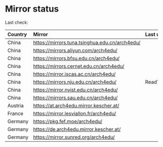 <script src="./time.js"></script>
# Mirror status
Last check: <script type="text/javascript">localize(1725852290.736637);</script>

|Country|Mirror|Last update|
|:------|:-----|:----------|
|China|https://mirrors.tuna.tsinghua.edu.cn/arch4edu/|<script type="text/javascript">localize(1725821284);</script>|
|China|https://mirrors.aliyun.com/arch4edu/|<script type="text/javascript">localize(1725821284);</script>|
|China|https://mirrors.bfsu.edu.cn/arch4edu/|<script type="text/javascript">localize(1725821284);</script>|
|China|https://mirrors.cernet.edu.cn/arch4edu/|<script type="text/javascript">localize(1725821284);</script>|
|China|https://mirror.iscas.ac.cn/arch4edu/|<script type="text/javascript">localize(1725821284);</script>|
|China|https://mirrors.nju.edu.cn/arch4edu/|ReadTimeout|
|China|https://mirror.nyist.edu.cn/arch4edu/|<script type="text/javascript">localize(1725821284);</script>|
|China|https://mirrors.sau.edu.cn/arch4edu/|<script type="text/javascript">localize(1725821284);</script>|
|Austria|https://at.arch4edu.mirror.kescher.at/|<script type="text/javascript">localize(1725821284);</script>|
|France|https://mirror.lesviallon.fr/arch4edu/|<script type="text/javascript">localize(1725821284);</script>|
|Germany|https://pkg.fef.moe/arch4edu/|<script type="text/javascript">localize(1725821284);</script>|
|Germany|https://de.arch4edu.mirror.kescher.at/|<script type="text/javascript">localize(1725821284);</script>|
|Germany|https://mirror.sunred.org/arch4edu/|<script type="text/javascript">localize(1725821284);</script>|

<script src="./tablefilter/tablefilter.js"></script>
<script src="./table.js"></script>